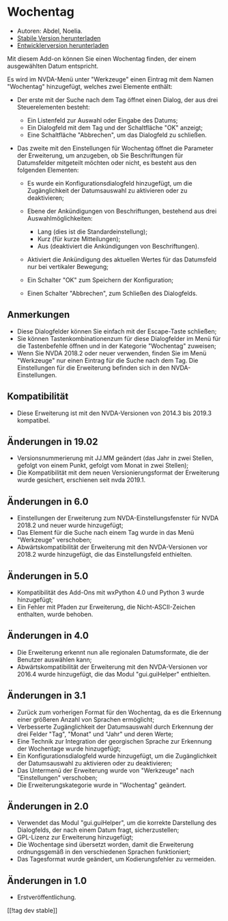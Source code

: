 # Wochentag #

* Autoren: Abdel, Noelia.
* [Stabile Version herunterladen][1]
* [Entwicklerversion herunterladen][2]

Mit diesem Add-on können Sie einen Wochentag finden, der einem ausgewählten
Datum entspricht.

Es wird im NVDA-Menü unter "Werkzeuge" einen Eintrag mit dem Namen
"Wochentag" hinzugefügt, welches zwei Elemente enthält:

* Der erste mit der Suche nach dem Tag öffnet einen Dialog, der aus drei
  Steuerelementen besteht:

    * Ein Listenfeld zur Auswahl oder Eingabe des Datums;
    * Ein Dialogfeld mit dem Tag und der Schaltfläche "OK" anzeigt;
    * Eine Schaltfläche "Abbrechen", um das Dialogfeld zu schließen.

* Das zweite mit den Einstellungen für Wochentag öffnet die Parameter der
  Erweiterung, um anzugeben, ob Sie Beschriftungen für Datumsfelder
  mitgeteilt möchten oder nicht, es besteht aus den folgenden Elementen:

    * Es wurde ein Konfigurationsdialogfeld hinzugefügt, um die
      Zugänglichkeit der Datumsauswahl zu aktivieren oder zu deaktivieren;
    * Ebene der Ankündigungen von Beschriftungen, bestehend aus drei
      Auswahlmöglichkeiten:

        * Lang (dies ist die Standardeinstellung);
        * Kurz (für kurze Mitteilungen);
        * Aus (deaktiviert die Ankündigungen von Beschriftungen).

    * Aktiviert die Ankündigung des aktuellen Wertes für das Datumsfeld nur
      bei vertikaler Bewegung;
    * Ein Schalter "OK" zum Speichern der Konfiguration;
    * Einen Schalter "Abbrechen", zum Schließen des Dialogfelds.

## Anmerkungen ##

* Diese Dialogfelder können Sie einfach mit der Escape-Taste schließen;
* Sie können Tastenkombinationenzum für diese Dialogfelder im Menü für die
  Tastenbefehle öffnen und in der Kategorie "Wochentag" zuweisen;
* Wenn Sie NVDA 2018.2 oder neuer verwenden, finden Sie im Menü "Werkzeuge"
  nur einen Eintrag für die Suche nach dem Tag. Die Einstellungen für die
  Erweiterung befinden sich in den NVDA-Einstellungen.

## Kompatibilität ##

* Diese Erweiterung ist mit den NVDA-Versionen von 2014.3 bis 2019.3
  kompatibel.

## Änderungen in 19.02 ##

* Versionsnummerierung mit JJ.MM geändert (das Jahr in zwei Stellen, gefolgt
  von einem Punkt, gefolgt vom Monat in zwei Stellen);
* Die Kompatibilität mit dem neuen Versionierungsformat der Erweiterung
  wurde gesichert, erschienen seit nvda 2019.1.

## Änderungen in 6.0 ##

* Einstellungen der Erweiterung zum NVDA-Einstellungsfenster für NVDA 2018.2
  und neuer wurde hinzugefügt;
* Das Element für die Suche nach einem Tag wurde in das Menü "Werkzeuge"
  verschoben;
* Abwärtskompatibilität der Erweiterung mit den NVDA-Versionen vor 2018.2
  wurde hinzugefügt, die das Einstellungsfeld enthielten.

## Änderungen in 5.0 ##

* Kompatibilität des Add-Ons mit wxPython 4.0 und Python 3 wurde
  hinzugefügt;
* Ein Fehler mit Pfaden zur Erweiterung, die Nicht-ASCII-Zeichen enthalten,
  wurde behoben.

## Änderungen in 4.0 ##

* Die Erweiterung erkennt nun alle regionalen Datumsformate, die der
  Benutzer auswählen kann;
* Abwärtskompatibilität der Erweiterung mit den NVDA-Versionen vor 2016.4
  wurde hinzugefügt, die das Modul "gui.guiHelper" enthielten.

## Änderungen in 3.1 ##

* Zurück zum vorherigen Format für den Wochentag, da es die Erkennung einer
  größeren Anzahl von Sprachen ermöglicht;
* Verbesserte Zugänglichkeit der Datumsauswahl durch Erkennung der drei
  Felder "Tag", "Monat" und "Jahr" und deren Werte;
* Eine Technik zur Integration der georgischen Sprache zur Erkennung der
  Wochentage wurde hinzugefügt;
* Ein Konfigurationsdialogfeld wurde hinzugefügt, um die Zugänglichkeit der
  Datumsauswahl zu aktivieren oder zu deaktivieren;
* Das Untermenü der Erweiterung wurde von "Werkzeuge" nach "Einstellungen"
  verschoben;
* Die Erweiterungskategorie wurde in "Wochentag" geändert.

## Änderungen in 2.0 ##

* Verwendet das Modul "gui.guiHelper", um die korrekte Darstellung des
  Dialogfelds, der nach einem Datum fragt, sicherzustellen;
* GPL-Lizenz zur Erweiterung hinzugefügt;
* Die Wochentage sind übersetzt worden, damit die Erweiterung ordnungsgemäß
  in den verschiedenen Sprachen funktioniert;
* Das Tagesformat wurde geändert, um Kodierungsfehler zu vermeiden.

## Änderungen in 1.0 ##

* Erstveröffentlichung.

[[!tag dev stable]]

[1]: https://www.nvaccess.org/addonStore/legacy?file=dayOfTheWeek

[2]: https://www.nvaccess.org/addonStore/legacy?file=dayOfTheWeek
